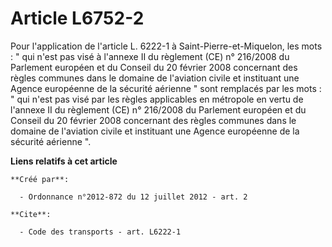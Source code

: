 # Article L6752-2

Pour l'application de l'article L. 6222-1 à Saint-Pierre-et-Miquelon, les mots : " qui n'est pas visé à l'annexe II du
règlement (CE) n° 216/2008 du Parlement européen et du Conseil du 20 février 2008 concernant des règles communes dans le
domaine de l'aviation civile et instituant une Agence européenne de la sécurité aérienne " sont remplacés par les mots : "
qui n'est pas visé par les règles applicables en métropole en vertu de l'annexe II du règlement (CE) n° 216/2008 du Parlement
européen et du Conseil du 20 février 2008 concernant des règles communes dans le domaine de l'aviation civile et instituant
une Agence européenne de la sécurité aérienne ".

**Liens relatifs à cet article**

	**Créé par**:

	  - Ordonnance n°2012-872 du 12 juillet 2012 - art. 2

	**Cite**:

	  - Code des transports - art. L6222-1
